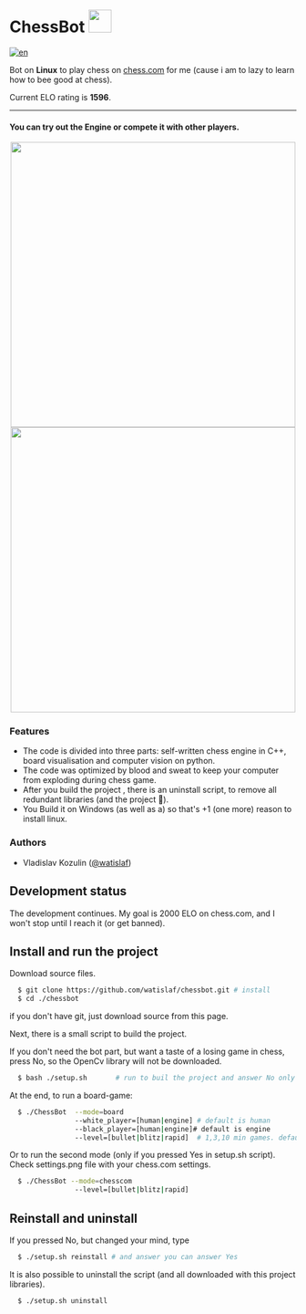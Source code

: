 # ChessBot  <img src="https://user-images.githubusercontent.com/45079123/147250964-53ae261a-dbf4-4c46-9a4d-3f1f3d6d2ab8.png" width="40 px">


[![en](https://img.shields.io/badge/lang-en-yellow.svg)](README.md)

Bot on **Linux** to play chess on [chess.com](https://www.qt.io) for me  (cause
i am to lazy to learn how to bee good at chess).

Current ELO rating is **1596**.
___

#### You can try out the Engine or compete it with other players.

<p align="center">
<img src="https://user-images.githubusercontent.com/45079123/147157396-f7b8a9df-eb38-4eb6-9d52-bf376e4eda51.png" width="500 px">
<img src="https://user-images.githubusercontent.com/45079123/147156687-36e98daf-9ffc-49ea-bd2c-0f997b0d3b96.png" width="500 px" >
</p>

### Features

* The code is divided into three parts: self-written chess engine in C++, board
  visualisation and computer vision on python.
* The code was optimized by blood and sweat to keep your computer from exploding
  during chess game.
* After you build the project , there is an uninstall script, to remove all
  redundant libraries (and the project 🥲).
* You Build it on Windows (as well as a) so that's +1 (one more) reason to
  install linux.

### Authors

* Vladislav Kozulin ([@watislaf](https://github.com/watislaf))

## Development status

The development continues. My goal is 2000 ELO on chess.com, and I won't stop
until I reach it (or get banned).

## Install and run the project

Download source files.

```bash
  $ git clone https://github.com/watislaf/chessbot.git # install
  $ cd ./chessbot
```
if you don't have git, just download source from this page.

Next, there is a small script to build the project.

If you don't need the bot part, but want a taste of a losing game in chess,
press No, so the OpenCv library will not be downloaded.

```bash
  $ bash ./setup.sh       # run to buil the project and answer No only if you do not need 
```

At the end, to run a board-game:

```bash
  $ ./ChessBot  --mode=board 
                --white_player=[human|engine] # default is human
                --black_player=[human|engine]# default is engine
                --level=[bullet|blitz|rapid]  # 1,3,10 min games. default is bullet
```

Or to run the second mode (only if you pressed Yes in setup.sh script). Check settings.png file with your chess.com settings.

```bash
  $ ./ChessBot --mode=chesscom                 
                --level=[bullet|blitz|rapid]  
```

## Reinstall and uninstall

If you pressed No, but changed your mind, type

```bash
  $ ./setup.sh reinstall # and answer you can answer Yes
```

It is also possible to uninstall the script (and all downloaded with this
project libraries).   

```bash
  $ ./setup.sh uninstall 
```
